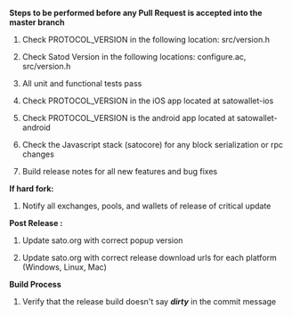 **Steps to be performed before any Pull Request is accepted into the master branch**

  1. Check PROTOCOL_VERSION in the following location: src/version.h

  2. Check Satod Version in the following locations: configure.ac, src/version.h

  3. All unit and functional tests pass

  4. Check PROTOCOL_VERSION in the iOS app located at satowallet-ios

  5. Check PROTOCOL_VERSION is the android app located at satowallet-android

  6. Check the Javascript stack (satocore) for any block serialization or rpc changes
  
  7. Build release notes for all new features and bug fixes

**If hard fork:**

  1. Notify all exchanges, pools, and wallets of release of critical update

**Post Release :**

  1. Update sato.org with correct popup version
  
  2. Update sato.org with correct release download urls for each platform (Windows, Linux, Mac)

**Build Process**

  1. Verify that the release build doesn't say ***dirty*** in the commit message

